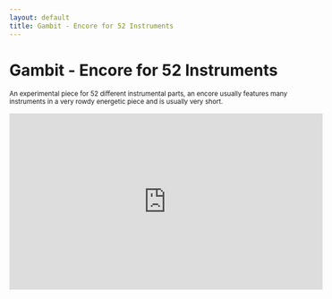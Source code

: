 ```yaml
---
layout: default
title: Gambit - Encore for 52 Instruments
---
```


# Gambit - Encore for 52 Instruments

<small>An experimental piece for 52 different instrumental parts, an encore usually features many instruments in a very rowdy energetic piece and is usually very short. </small>

<iframe width="560" height="315" src="https://www.youtube.com/embed/" frameborder="0" allow="accelerometer; autoplay; clipboard-write; encrypted-media; gyroscope; picture-in-picture" allowfullscreen></iframe>
